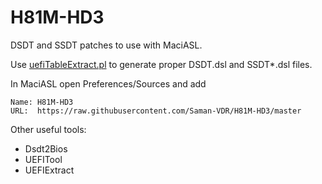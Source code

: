 H81M-HD3
========

DSDT and SSDT patches to use with MaciASL.

Use [uefiTableExtract.pl](https://github.com/Saman-VDR/uefiTableExtract) to generate proper DSDT.dsl and SSDT*.dsl files.

In MaciASL open Preferences/Sources and add

    Name: H81M-HD3
    URL:  https://raw.githubusercontent.com/Saman-VDR/H81M-HD3/master

Other useful tools:
* Dsdt2Bios
* UEFITool
* UEFIExtract

